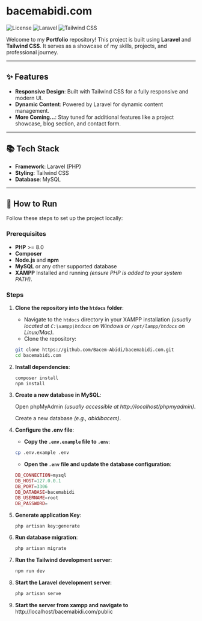 # bacemabidi<span>.com</span>

![License](https://img.shields.io/badge/license-MIT-blue.svg)
![Laravel](https://img.shields.io/badge/Laravel-FF2D20?style=flat&logo=laravel&logoColor=white)
![Tailwind CSS](https://img.shields.io/badge/Tailwind_CSS-38B2AC?style=flat&logo=tailwind-css&logoColor=white)

Welcome to my **Portfolio** repository! This project is built using **Laravel** and **Tailwind CSS**. It serves as a showcase of my skills, projects, and professional journey.

---

## ✨ Features

-   **Responsive Design**: Built with Tailwind CSS for a fully responsive and modern UI.
-   **Dynamic Content**: Powered by Laravel for dynamic content management.
-   **More Coming...**: Stay tuned for additional features like a project showcase, blog section, and contact form.
    <!-- - **Project Showcase**: Display my projects with details like descriptions, technologies used, and live demos. -->
    <!-- - **Blog Section**: A blog to share insights, tutorials, and updates. -->
    <!-- - **Contact Form**: Integrated contact form for easy communication. -->
    <!-- - **SEO Optimized**: Meta tags, Open Graph, and structured data for better search engine visibility. -->

---

## 📚 Tech Stack

-   **Framework**: Laravel (PHP)
-   **Styling**: Tailwind CSS
-   **Database**: MySQL
    <!-- - **Version Control**: Git -->
    <!-- - **Deployment**: Vercel, Netlify, or any Laravel-compatible hosting -->

---

## 🚀 How to Run

Follow these steps to set up the project locally:

### Prerequisites

-   **PHP** >= 8.0
-   **Composer**
-   **Node.js** and **npm**
-   **MySQL** or any other supported database
-   **XAMPP** Installed and running _(ensure PHP is added to your system PATH)_.

### Steps

1. **Clone the repository into the `htdocs` folder**:

    - Navigate to the `htdocs` directory in your XAMPP installation _(usually located at `C:\xampp\htdocs` on Windows or `/opt/lampp/htdocs` on Linux/Mac)_.
    - Clone the repository:

    ```bash
    git clone https://github.com/Bacem-Abidi/bacemabidi.com.git
    cd bacemabidi.com
    ```

2. **Install dependencies**:
    ```bash
    composer install
    npm install
    ```
3. **Create a new database in MySQL**:

    Open phpMyAdmin _(usually accessible at http://localhost/phpmyadmin)_.

    Create a new database _(e.g., abidibacem)_.

4. **Configure the .env file**:

    - **Copy the `.env.example` file to `.env`**:

    ```bash
    cp .env.example .env
    ```

    - **Open the `.env` file and update the database configuration**:

    ```php
    DB_CONNECTION=mysql
    DB_HOST=127.0.0.1
    DB_PORT=3306
    DB_DATABASE=bacemabidi
    DB_USERNAME=root
    DB_PASSWORD=
    ```

5. **Generate application Key**:
    ```bash
    php artisan key:generate
    ```
6. **Run database migration**:
    ```bash
    php artisan migrate
    ```
7. **Run the Tailwind development server**:
    ```bash
    npm run dev
    ```
8. **Start the Laravel development server**:
    ```bash
    php artisan serve
    ```
9. **Start the server from xampp and navigate to** http://localhost/bacemabidi.com/public

